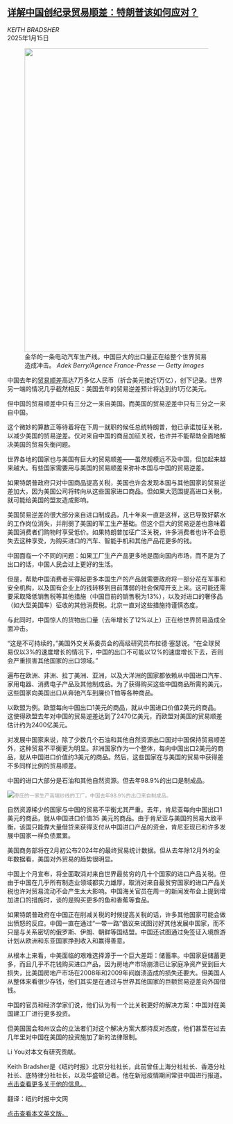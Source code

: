<!--1736906821000-->
[详解中国创纪录贸易顺差：特朗普该如何应对？](https://cn.nytimes.com/business/20250115/china-trade-surplus-trump/)
------

<address>KEITH BRADSHER</address><time pudate="2025-01-15 09:51:05" datetime="2025-01-15 09:51:05">2025年1月15日</time><figure><img src="https://images.weserv.nl/?url=static01.nyt.com/images/2025/01/14/multimedia/14China-Trade-zjpl/14China-Trade-zjpl-master1050.jpg" width="1050" height="700"><figcaption>金华的一条电动汽车生产线。中国巨大的出口量正在给整个世界贸易造成冲击。 <cite>Adek Berry/Agence France-Presse — Getty Images</cite></figcaption></figure><section><p>中国去年的<a href="https://cn.nytimes.com/business/20250114/china-trade-surplus/">贸易顺差</a>高达7万多亿人民币（折合美元接近1万亿），创下记录。世界另一端的情况几乎截然相反：美国去年的贸易逆差预计将达到约1万亿美元。</p><p>但中国的贸易顺差中只有三分之一来自美国。而美国的贸易逆差中只有三分之一来自中国。</p><p>这个微妙的算数正等待着将在下周一就职的候任总统特朗普，他已承诺加征关税，以减少美国的贸易逆差。仅对来自中国的商品加征关税，也许并不能帮助全面地解决美国的贸易失衡问题。</p><p>世界各地的国家也与美国有巨大的贸易顺差——虽然规模远不及中国，但加起来越来越大。有些国家需要用与美国的贸易顺差来弥补本国与中国的贸易逆差。</p><p>如果特朗普政府只对中国商品提高关税，美国也许会发现本国与其他国家的贸易逆差加大，因为美国公司将转向从这些国家进口商品。但如果大范围提高进口关税，就可能给美国的盟友造成影响。</p><p>美国贸易逆差的很大部分来自进口制成品，几十年来一直是这样，这已导致好薪水的工作岗位消失，并削弱了美国的军工生产基础。但这个巨大的贸易逆差也意味着美国消费者们购物时享受低价。如果特朗普加征广泛关税，许多消费者也许不会愿失去这种享受，为购买进口的汽车、智能手机和其他产品花更多的钱。</p><p>中国面临一个不同的问题：如果工厂生产产品更多地是面向国内市场，而不是为了出口的话，中国人民会过上更好的生活。</p><p>但是，帮助中国消费者买得起更多本国生产的产品就需要政府将一部分花在军事和安全机构，以及国有企业上的钱转移到目前薄弱的社会保障开支上来。这可能还需要采取降低销售税等其他措施（中国目前的销售税为13%），以及对进口的奢侈品（如大型美国车）征收的其他消费税。北京一直对这些措施持谨慎态度。</p><p>与此同时，中国惊人的货物出口量（去年增长了12%以上）正在给世界贸易造成全面冲击。</p><p>“这是不可持续的，”美国外交关系委员会的高级研究员布拉德·塞瑟说。“在全球贸易仅以3%的速度增长的情况下，中国的出口不可能以12%的速度增长下去，否则会严重损害其他国家的出口领域。”</p><p>遍布在欧洲、非洲、拉丁美洲、亚洲，以及大洋洲的国家都依赖从中国进口汽车、家用电器、消费电子产品及其他制成品。为了获得购买这些中国商品所需的美元，这些国家向美国出口从奔驰汽车到廉价T恤等各种商品。</p><p>以欧盟为例。欧盟每向中国出口1美元的商品，就从中国进口价值2美元的商品。这使得欧盟去年对中国的贸易逆差达到了2470亿美元，而欧盟对美国的贸易顺差估计约为2400亿美元。</p><p>对发展中国家来说，除了少数几个石油和其他自然资源出口国对中国保持贸易顺差外，这种贸易不平衡更为明显。非洲国家作为一个整体，每向中国出口2美元的商品，就从中国进口价值约3美元的商品。然后，这些国家在与美国的贸易中获得差不多同样比例的贸易顺差。</p><p>中国的进口大部分是石油和其他自然资源。但去年98.9%的出口是制成品。</p><p><img src="https://images.weserv.nl/?url=static01.nyt.com/images/2025/01/14/multimedia/14China-Trade-vwtj/14China-Trade-vwtj-master1050.jpg"><small style="color: #999;">枣庄的一家生产高端纱线的工厂。中国去年98.9%的出口来自制成品。</small></p><p>自然资源稀少的国家与中国的贸易不平衡尤其严重。去年，肯尼亚每向中国出口1美元的商品，就从中国进口价值35 美元的商品。由于肯尼亚与美国的贸易大致平衡，该国只能靠大量借贷来获得支付从中国进口产品的资金，肯尼亚现已和许多发展中国家一样负债累累。</p><p>美国商务部将在2月初公布2024年的最终贸易统计数据。但从去年除12月外的全年数据看，美国对外贸易的趋势很明显。</p><p>中国上个月宣布，将全面取消对来自世界最贫穷的几十个国家的进口产品关税。但由于中国在几乎所有制造业领域都实力雄厚，取消对来自最贫穷国家的进口产品关税也许对贸易流动不会产生太大影响。中国海关官员在周一的新闻发布会上提到增加进口的措施时，谈的是购买更多的鱼和香蕉等食品。</p><p>如果特朗普政府在中国正在削减关税的时候提高关税的话，许多其他国家可能会做出愤怒的反应。中国一直在通过“一带一路”倡议来试图讨好其他发展中国家，而不只是与关系密切的俄罗斯、伊朗、朝鲜等国结盟。中国还试图通过免签证入境旅游计划从欧洲和东亚国家挣到收入和赢得善意。</p><p>从根本上来看，中美面临的艰难选择源于一个巨大差距：储蓄率。中国家庭储蓄更多，而且几乎不花钱购买进口产品，因为房地产市场崩溃已让家庭净资产受到巨大损失，比美国房地产市场在2008年和2009年间崩溃造成的损失还要大。但美国人从整体来看很少存钱，他们其实是在通过与世界其他国家的巨额贸易逆差向外国借钱。</p><p>中国的官员和经济学家们说，他们认为有一个比关税更好的解决方案：中国对在美国建工厂进行更多投资。</p><p>但美国国会和州议会的立法者们对这个解决方案大都持反对态度，他们甚至在过去几年里对中国在美国的投资施加了新的法律限制。</p></section><footer><p>Li You对本文有研究贡献。</p><p>Keith Bradsher是《纽约时报》北京分社社长，此前曾任上海分社社长、香港分社社长、底特律分社社长，以及华盛顿记者。他在新冠疫情期间常驻中国进行报道。 <a rel="nofollow" target="_blank" href="https://www.nytimes.com/by/keith-bradsher">点击查看更多关于他的信息。</a></p><p>翻译：纽约时报中文网</p><p><a rel="nofollow" target="_blank" href="https://www.nytimes.com/2025/01/14/business/china-trade-surplus-trump.html">点击查看本文英文版。</a></p></footer>
